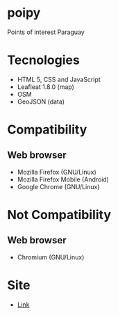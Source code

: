 # poipy
Points of interest Paraguay

# Tecnologies

- HTML 5, CSS and JavaScript
- Leafleat 1.8.0 (map)
- OSM
- GeoJSON (data)

# Compatibility

## Web browser

- Mozilla Firefox (GNU/Linux)
- Mozilla Firefox Mobile (Android)
- Google Chrome (GNU/Linux)

# Not Compatibility

## Web browser

- Chromium (GNU/Linux)

# Site

- [Link](https://poipy.proyectosbeta.net/)
